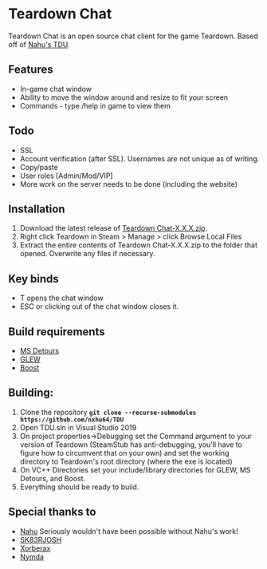 # Teardown Chat
Teardown Chat is an open source chat client for the game Teardown. Based off of [Nahu's TDU](https://github.com/nxhu64/TDU).

## Features
* In-game chat window
* Ability to move the window around and resize to fit your screen
* Commands - type /help in game to view them

## Todo
* SSL
* Account verification (after SSL). Usernames are not unique as of writing.
* Copy/paste
* User roles [Admin/Mod/VIP]
* More work on the server needs to be done (including the website)

## Installation
1. Download the latest release of [Teardown Chat-X.X.X.zip](http://github.com/kmcgurty/TDU/releases/latest).
2. Right click Teardown in Steam > Manage > click Browse Local Files
3. Extract the entire contents of Teardown Chat-X.X.X.zip to the folder that opened. Overwrite any files if necessary.

## Key binds
* T opens the chat window
* ESC or clicking out of the chat window closes it.

## Build requirements
* [MS Detours](https://github.com/microsoft/Detours)
* [GLEW](http://glew.sourceforge.net/)
* [Boost](https://github.com/boostorg/boost)

## Building:
1. Clone the repository **`git clone --recurse-submodules https://github.com/nxhu64/TDU`**
2. Open TDU.sln in Visual Studio 2019
3. On project properties->Debugging set the Command argument to your version of Teardown (SteamStub has anti-debugging, you'll have to figure how to circumvent that on your own) and set the working directory to Teardown's root directory (where the exe is located)
4. On VC++ Directories set your include/library directories for GLEW, MS Detours, and Boost.
5. Everything should be ready to build.

## Special thanks to
* [Nahu](https://github.com/nxhu64/) Seriously wouldn't have been possible without Nahu's work!
* [SK83RJOSH](https://github.com/SK83RJOSH)
* [Xorberax](https://github.com/ss-gnalvesteffer)
* [Nymda](https://github.com/nymda)

